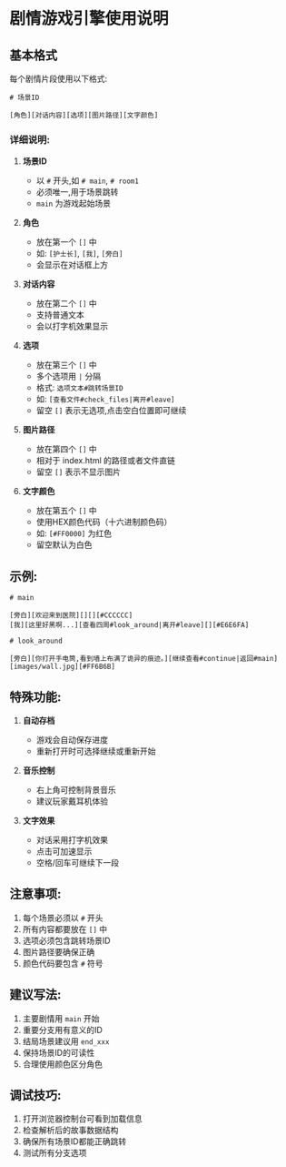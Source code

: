 # 剧情游戏引擎使用说明

## 基本格式

每个剧情片段使用以下格式:

```
# 场景ID

[角色][对话内容][选项][图片路径][文字颜色]
```

### 详细说明:

1. **场景ID**
   
   - 以 `#` 开头,如 `# main`, `# room1`
   - 必须唯一,用于场景跳转
   - `main` 为游戏起始场景
2. **角色**
   
   - 放在第一个 `[]` 中
   - 如: `[护士长]`, `[我]`, `[旁白]`
   - 会显示在对话框上方
3. **对话内容**
   
   - 放在第二个 `[]` 中
   - 支持普通文本
   - 会以打字机效果显示
4. **选项**
   
   - 放在第三个 `[]` 中
   - 多个选项用 `|` 分隔
   - 格式: `选项文本#跳转场景ID`
   - 如: `[查看文件#check_files|离开#leave]`
   - 留空 `[]` 表示无选项,点击空白位置即可继续
5. **图片路径**
   
   - 放在第四个 `[]` 中
   - 相对于 index.html 的路径或者文件直链
   - 留空 `[]` 表示不显示图片
6. **文字颜色**
   
   - 放在第五个 `[]` 中
   - 使用HEX颜色代码（十六进制颜色码）
   - 如: `[#FF0000]` 为红色
   - 留空默认为白色

## 示例:

```
# main

[旁白][欢迎来到医院][][][#CCCCCC]
[我][这里好黑啊...][查看四周#look_around|离开#leave][][#E6E6FA]

# look_around

[旁白][你打开手电筒,看到墙上布满了诡异的痕迹。][继续查看#continue|返回#main][images/wall.jpg][#FF6B6B]
```

## 特殊功能:

1. **自动存档**
   
   - 游戏会自动保存进度
   - 重新打开时可选择继续或重新开始
2. **音乐控制**
   
   - 右上角可控制背景音乐
   - 建议玩家戴耳机体验
3. **文字效果**
   
   - 对话采用打字机效果
   - 点击可加速显示
   - 空格/回车可继续下一段

## 注意事项:

1. 每个场景必须以 `#` 开头
2. 所有内容都要放在 `[]` 中
3. 选项必须包含跳转场景ID
4. 图片路径要确保正确
5. 颜色代码要包含 `#` 符号

## 建议写法:

1. 主要剧情用 `main` 开始
2. 重要分支用有意义的ID
3. 结局场景建议用 `end_xxx`
4. 保持场景ID的可读性
5. 合理使用颜色区分角色

## 调试技巧:

1. 打开浏览器控制台可看到加载信息
2. 检查解析后的故事数据结构
3. 确保所有场景ID都能正确跳转
4. 测试所有分支选项
